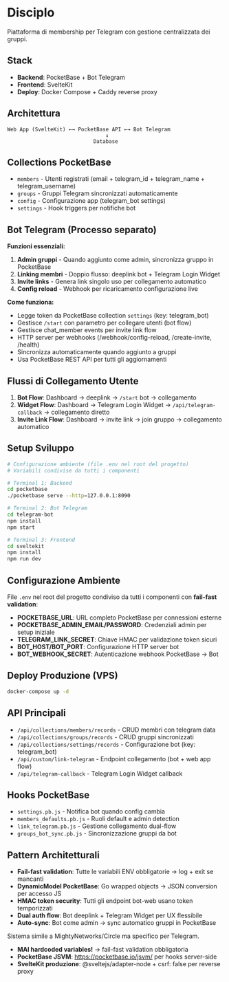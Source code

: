 # Disciplo

Piattaforma di membership per Telegram con gestione centralizzata dei gruppi.

## Stack
- **Backend**: PocketBase + Bot Telegram
- **Frontend**: SvelteKit
- **Deploy**: Docker Compose + Caddy reverse proxy

## Architettura

```
Web App (SvelteKit) ←→ PocketBase API ←→ Bot Telegram
                                ↕
                            Database
```

## Collections PocketBase
- `members` - Utenti registrati (email + telegram_id + telegram_name + telegram_username)
- `groups` - Gruppi Telegram sincronizzati automaticamente
- `config` - Configurazione app (telegram_bot settings)
- `settings` - Hook triggers per notifiche bot

## Bot Telegram (Processo separato)
**Funzioni essenziali:**
1. **Admin gruppi** - Quando aggiunto come admin, sincronizza gruppo in PocketBase
2. **Linking membri** - Doppio flusso: deeplink bot + Telegram Login Widget
3. **Invite links** - Genera link singolo uso per collegamento automatico
4. **Config reload** - Webhook per ricaricamento configurazione live

**Come funziona:**
- Legge token da PocketBase collection `settings` (key: telegram_bot)
- Gestisce `/start` con parametro per collegare utenti (bot flow)
- Gestisce chat_member events per invite link flow
- HTTP server per webhooks (/webhook/config-reload, /create-invite, /health)
- Sincronizza automaticamente quando aggiunto a gruppi
- Usa PocketBase REST API per tutti gli aggiornamenti

## Flussi di Collegamento Utente
1. **Bot Flow**: Dashboard → deeplink → `/start` bot → collegamento
2. **Widget Flow**: Dashboard → Telegram Login Widget → `/api/telegram-callback` → collegamento diretto
3. **Invite Link Flow**: Dashboard → invite link → join gruppo → collegamento automatico

## Setup Sviluppo

```bash
# Configurazione ambiente (file .env nel root del progetto)
# Variabili condivise da tutti i componenti

# Terminal 1: Backend
cd pocketbase
./pocketbase serve --http=127.0.0.1:8090

# Terminal 2: Bot Telegram
cd telegram-bot
npm install
npm start

# Terminal 3: Frontend
cd sveltekit
npm install
npm run dev
```

## Configurazione Ambiente
File `.env` nel root del progetto condiviso da tutti i componenti con **fail-fast validation**:
- **POCKETBASE_URL**: URL completo PocketBase per connessioni esterne
- **POCKETBASE_ADMIN_EMAIL/PASSWORD**: Credenziali admin per setup iniziale
- **TELEGRAM_LINK_SECRET**: Chiave HMAC per validazione token sicuri
- **BOT_HOST/BOT_PORT**: Configurazione HTTP server bot
- **BOT_WEBHOOK_SECRET**: Autenticazione webhook PocketBase → Bot

## Deploy Produzione (VPS)
```bash
docker-compose up -d
```

## API Principali
- `/api/collections/members/records` - CRUD membri con telegram data
- `/api/collections/groups/records` - CRUD gruppi sincronizzati
- `/api/collections/settings/records` - Configurazione bot (key: telegram_bot)
- `/api/custom/link-telegram` - Endpoint collegamento (bot + web app flow)
- `/api/telegram-callback` - Telegram Login Widget callback

## Hooks PocketBase
- `settings.pb.js` - Notifica bot quando config cambia
- `members_defaults.pb.js` - Ruoli default e admin detection
- `link_telegram.pb.js` - Gestione collegamento dual-flow
- `groups_bot_sync.pb.js` - Sincronizzazione gruppi da bot

## Pattern Architetturali
- **Fail-fast validation**: Tutte le variabili ENV obbligatorie → log + exit se mancanti
- **DynamicModel PocketBase**: Go wrapped objects → JSON conversion per accesso JS
- **HMAC token security**: Tutti gli endpoint bot-web usano token temporizzati
- **Dual auth flow**: Bot deeplink + Telegram Widget per UX flessibile
- **Auto-sync**: Bot come admin → sync automatico gruppi in PocketBase

Sistema simile a MightyNetworks/Circle ma specifico per Telegram.
- **MAI hardcoded variables!** → fail-fast validation obbligatoria
- **PocketBase JSVM**: https://pocketbase.io/jsvm/ per hooks server-side
- **SvelteKit produzione**: @sveltejs/adapter-node + csrf: false per reverse proxy